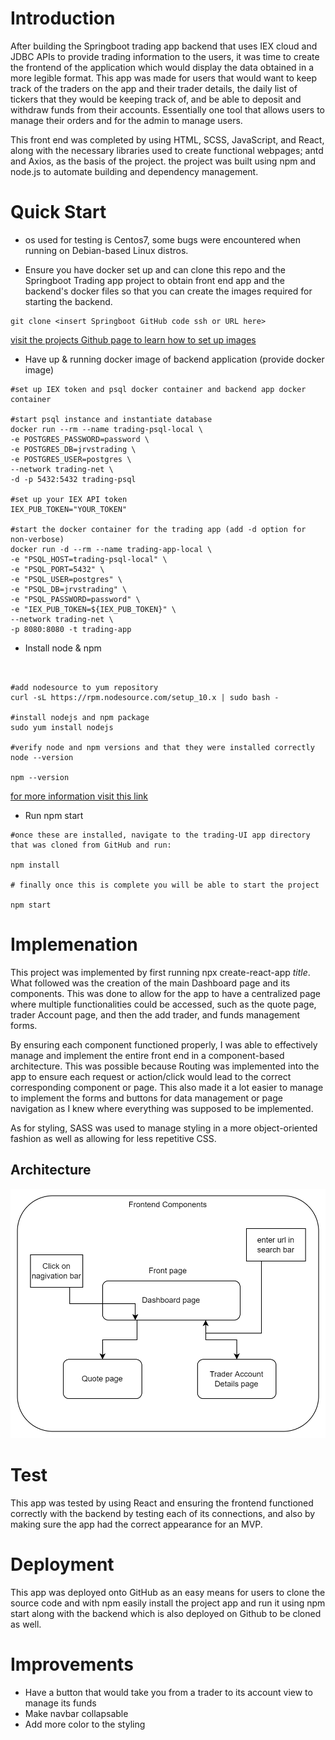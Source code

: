 # Introduction
After building the Springboot trading app backend that uses IEX cloud and JDBC APIs to provide trading information to the users, it was time to create the frontend of the application which would display the data obtained in a more legible format.  This app was made for users that would want to keep track of the traders on the app and their trader details, the daily list of tickers that they would be keeping track of, and be able to deposit and withdraw funds from their accounts.  Essentially one tool that allows users to manage their orders and for the admin to manage users. 

This front end was completed by using HTML, SCSS, JavaScript, and React, along with the necessary libraries used to create functional webpages; antd and Axios, as the basis of the project. the project was built using npm and node.js to automate building and dependency management. 

# Quick Start

* os used for testing is Centos7, some bugs were encountered when running on Debian-based Linux distros.

- Ensure you have docker set up and can clone this repo and the Springboot Trading app project to obtain front end app and the backend's docker files so that you can create the images required for starting the backend.
```
git clone <insert Springboot GitHub code ssh or URL here>

```
[visit the projects Github page to learn how to set up images](https://github.com/jarviscanada/jarvis_data_eng_AmosPivato/tree/develop/springboot)

- Have up & running docker image of backend application (provide docker image)
```
#set up IEX token and psql docker container and backend app docker container

#start psql instance and instantiate database
docker run --rm --name trading-psql-local \
-e POSTGRES_PASSWORD=password \
-e POSTGRES_DB=jrvstrading \
-e POSTGRES_USER=postgres \
--network trading-net \
-d -p 5432:5432 trading-psql

#set up your IEX API token
IEX_PUB_TOKEN="YOUR_TOKEN"

#start the docker container for the trading app (add -d option for non-verbose)
docker run -d --rm --name trading-app-local \
-e "PSQL_HOST=trading-psql-local" \
-e "PSQL_PORT=5432" \
-e "PSQL_USER=postgres" \
-e "PSQL_DB=jrvstrading" \
-e "PSQL_PASSWORD=password" \
-e "IEX_PUB_TOKEN=${IEX_PUB_TOKEN}" \
--network trading-net \
-p 8080:8080 -t trading-app

```
- Install node & npm 
```


#add nodesource to yum repository
curl -sL https://rpm.nodesource.com/setup_10.x | sudo bash -

#install nodejs and npm package
sudo yum install nodejs

#verify node and npm versions and that they were installed correctly
node --version

npm --version

```
[for more information visit this link](https://linuxize.com/post/how-to-install-node-js-on-centos-7/)

- Run npm start

```
#once these are installed, navigate to the trading-UI app directory that was cloned from GitHub and run:

npm install

# finally once this is complete you will be able to start the project

npm start
```

# Implemenation
This project was implemented by first running npx create-react-app *title*.  What followed was the creation of the main Dashboard page and its components.  This was done to allow for the app to have a centralized page where multiple functionalities could be accessed, such as the quote page, trader Account page, and then the add trader, and funds management forms.  

By ensuring each component functioned properly, I was able to effectively manage and implement the entire front end in a component-based architecture.  This was possible because Routing was implemented into the app to ensure each request or action/click would lead to the correct corresponding component or page.  This also made it a lot easier to manage to implement the forms and buttons for data management or page navigation as I knew where everything was supposed to be implemented.

As for styling, SASS was used to manage styling in a more object-oriented fashion as well as allowing for less repetitive CSS.


## Architecture
![architecture](FrontEndArc.png)

# Test
This app was tested by using React and ensuring the frontend functioned correctly with the backend by testing each of its connections, and also by making sure the app had the correct appearance for an MVP.

# Deployment
This app was deployed onto GitHub as an easy means for users to clone the source code and with npm easily install the project app and run it using npm start along with the backend which is also deployed on Github to be cloned as well.

# Improvements
- Have a button that would take you from a trader to its account view to manage its funds
- Make navbar collapsable
- Add more color to the styling